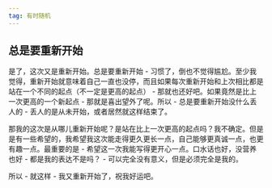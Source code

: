 ```yaml
---
tag: 有时随机
---
```

## 总是要重新开始

是了，这次又是重新开始。总是要重新开始 - 习惯了，倒也不觉得尴尬。至少我觉得，重新开始就意味着自己一直也没停，而且如果每次重新开始和上次相比都是站在一个不同的起点（不一定是更高的起点） - 那就也还好吧。如果竟然是比上一次更高的一个新起点 - 那就是喜出望外了呢。所以 - 总是要重新开始没什么丢人的 - 丢人的是从未开始，或者居然就这样结束了。

那我的这次是从哪儿重新开始呢？是站在比上一次更高的起点吗？我不确定。但是是有一些希望的，我希望我这次能走得更久更长一点，自己能够更真诚一点，也更有趣一点。最重要的是 - 希望这一次我能写得更开心一点。口水话也好，没营养也好 - 都是我的表达不是吗？ - 可以完全没有意义，但是必须完全是我的。

所以 - 就这样 - 我又重新开始了，祝我好运吧。
